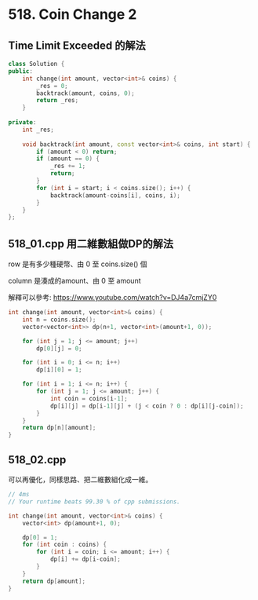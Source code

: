 # 518. Coin Change 2

## Time Limit Exceeded 的解法

```cpp
class Solution {
public:
    int change(int amount, vector<int>& coins) {
        _res = 0;
        backtrack(amount, coins, 0);
        return _res;
    }
    
private:
    int _res;
    
    void backtrack(int amount, const vector<int>& coins, int start) {
        if (amount < 0) return;
        if (amount == 0) {
            _res += 1;
            return;
        }
        for (int i = start; i < coins.size(); i++) {
            backtrack(amount-coins[i], coins, i);
        }
    }
};
```

## 518_01.cpp 用二維數組做DP的解法

row 是有多少種硬幣、由 0 至 coins.size() 個

column 是湊成的amount、由 0 至 amount

解釋可以參考: https://www.youtube.com/watch?v=DJ4a7cmjZY0

```cpp
int change(int amount, vector<int>& coins) {
    int n = coins.size();
    vector<vector<int>> dp(n+1, vector<int>(amount+1, 0));

    for (int j = 1; j <= amount; j++)
        dp[0][j] = 0;

    for (int i = 0; i <= n; i++)
        dp[i][0] = 1;

    for (int i = 1; i <= n; i++) {
        for (int j = 1; j <= amount; j++) {
            int coin = coins[i-1];
            dp[i][j] = dp[i-1][j] + (j < coin ? 0 : dp[i][j-coin]);
        }
    }
    return dp[n][amount];
}
```


## 518_02.cpp

可以再優化，同樣思路、把二維數組化成一維。

```cpp
// 4ms
// Your runtime beats 99.30 % of cpp submissions.

int change(int amount, vector<int>& coins) {
    vector<int> dp(amount+1, 0);

    dp[0] = 1;
    for (int coin : coins) {
        for (int i = coin; i <= amount; i++) {
            dp[i] += dp[i-coin];
        }
    }
    return dp[amount];
}
```
